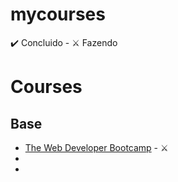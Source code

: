 # mycourses

✔️ Concluido - ⚔️ Fazendo

# Courses
## Base

* [The Web Developer Bootcamp](https://www.udemy.com/course/the-web-developer-bootcamp/) - ⚔️
*
*
